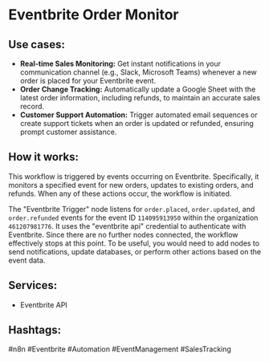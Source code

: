 # Eventbrite Order Monitor

## Use cases:

*   **Real-time Sales Monitoring:** Get instant notifications in your communication channel (e.g., Slack, Microsoft Teams) whenever a new order is placed for your Eventbrite event.
*   **Order Change Tracking:** Automatically update a Google Sheet with the latest order information, including refunds, to maintain an accurate sales record.
*   **Customer Support Automation:** Trigger automated email sequences or create support tickets when an order is updated or refunded, ensuring prompt customer assistance.

## How it works:

This workflow is triggered by events occurring on Eventbrite. Specifically, it monitors a specified event for new orders, updates to existing orders, and refunds. When any of these actions occur, the workflow is initiated.

The "Eventbrite Trigger" node listens for `order.placed`, `order.updated`, and `order.refunded` events for the event ID `114095913950` within the organization `461207981776`.  It uses the "eventbrite api" credential to authenticate with Eventbrite.  Since there are no further nodes connected, the workflow effectively stops at this point. To be useful, you would need to add nodes to send notifications, update databases, or perform other actions based on the event data.

## Services:

*   Eventbrite API

## Hashtags:

#n8n #Eventbrite #Automation #EventManagement #SalesTracking
